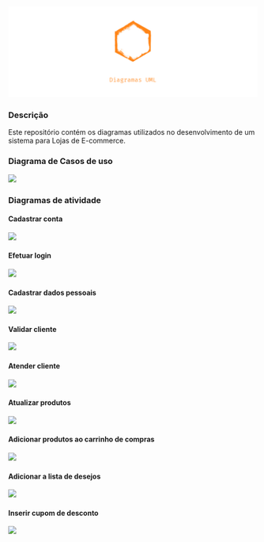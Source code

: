 <!-- <h2 align="center"><b>Modelagem de um sistema para Lojas de E-commerce</b></h2> -->

<img src="https://github.com/kelvin-hey/modelagem-loja-de-e-commerce/blob/main/wall.png"/>

### Descrição
Este repositório contém os diagramas utilizados no desenvolvimento de um sistema para Lojas de E-commerce.

### Diagrama de Casos de uso

<img src="https://github.com/kelvin-hey/modelagem-loja-de-produtos-naturais/blob/main/casos_de_uso.png"></a>

### Diagramas de atividade

#### Cadastrar conta
<img src="https://github.com/kelvin-hey/modelagem-loja-de-produtos-naturais/blob/main/cadastrar_conta.png"></a>

#### Efetuar login
<img src="https://github.com/kelvin-hey/modelagem-loja-de-produtos-naturais/blob/main/efetuar_login.png"></a>

#### Cadastrar dados pessoais
<img src="https://github.com/kelvin-hey/modelagem-loja-de-produtos-naturais/blob/main/cadastrar_dados_pessoais.png"></a>

#### Validar cliente
<img src="https://github.com/kelvin-hey/modelagem-loja-de-produtos-naturais/blob/main/validar_cliente.png"></a>

#### Atender cliente
<img src="https://github.com/kelvin-hey/modelagem-loja-de-produtos-naturais/blob/main/atender_cliente.png"></a>

#### Atualizar produtos
<img src="https://github.com/kelvin-hey/modelagem-loja-de-produtos-naturais/blob/main/atualizar_produtos.png"></a>

#### Adicionar produtos ao carrinho de compras
<img src="https://github.com/kelvin-hey/modelagem-loja-de-produtos-naturais/blob/main/adicionar_produtos_carrinho.png"></a>

#### Adicionar a lista de desejos
<img src="https://github.com/kelvin-hey/modelagem-loja-de-produtos-naturais/blob/main/adicionar_lista_desejos.png"></a>

#### Inserir cupom de desconto
<img src="https://github.com/kelvin-hey/modelagem-loja-de-produtos-naturais/blob/main/inserir_cupom_desconto.png"></a>
